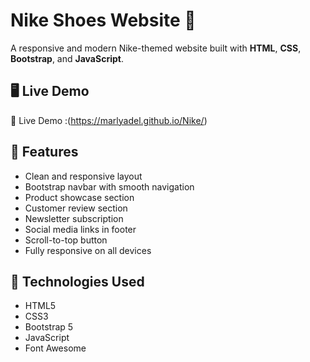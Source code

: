 # Nike Shoes Website 👟

A responsive and modern Nike-themed website built with **HTML**, **CSS**, **Bootstrap**, and **JavaScript**.

## 🖥️ Live Demo

🔗 Live Demo :(https://marlyadel.github.io/Nike/)

## 📌 Features

- Clean and responsive layout
- Bootstrap navbar with smooth navigation
- Product showcase section
- Customer review section
- Newsletter subscription
- Social media links in footer
- Scroll-to-top button
- Fully responsive on all devices

## 🚀 Technologies Used

- HTML5
- CSS3
- Bootstrap 5
- JavaScript
- Font Awesome




